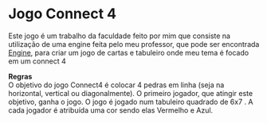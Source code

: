 # Jogo Connect 4
Este jogo é um trabalho da faculdade feito por mim que consiste na utilização de uma engine feita pelo meu professor, que pode ser encontrada [Engine](https://github.com/Clique33/ConsoleCardGameMaker), para criar um jogo de cartas e tabuleiro onde meu tema é focado em um connect 4

**Regras**   
O objetivo do jogo Connect4 é colocar 4 pedras em linha (seja na horizontal, vertical ou diagonalmente). O primeiro jogador, que atingir este objetivo, ganha o jogo. O jogo é jogado num tabuleiro quadrado de 6x7 . A cada jogador é atribuída uma cor sendo elas Vermelho e Azul.

